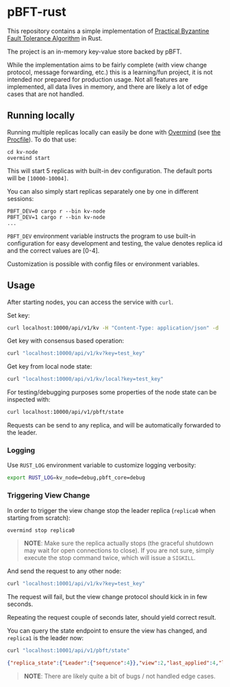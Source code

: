 # pBFT-rust

This repository contains a simple implementation of [Practical Byzantine Fault Tolerance Algorithm](https://pmg.csail.mit.edu/papers/osdi99.pdf) in Rust.

The project is an in-memory key-value store backed by pBFT.

While the implementation aims to be fairly complete (with view change protocol, message forwarding, etc.) this is a learning/fun project, it is not intended nor prepared for production usage. Not all features are implemented, all data lives in memory, and there are likely a lot of edge cases that are not handled.

## Running locally

Running multiple replicas locally can easily be done with [Overmind](https://github.com/DarthSim/overmind) (see [the Procfile](./kv-node/Procfile)). To do that use:
```
cd kv-node
overmind start
```

This will start 5 replicas with built-in dev configuration. The default ports will be `[10000-10004]`.

You can also simply start replicas separately one by one in different sessions:
```
PBFT_DEV=0 cargo r --bin kv-node
PBFT_DEV=1 cargo r --bin kv-node
...
```
`PBFT_DEV` environment variable instructs the program to use built-in configuration for easy development and testing, the value denotes replica id and the correct values are [0-4].

Customization is possible with config files or environment variables.

## Usage

After starting nodes, you can access the service with `curl`.

Set key:
```bash
curl localhost:10000/api/v1/kv -H "Content-Type: application/json" -d '{"key":"test_key", "value":"test_value"}'
```

Get key with consensus based operation:
```bash
curl "localhost:10000/api/v1/kv?key=test_key"
```

Get key from local node state:
```bash
curl "localhost:10000/api/v1/kv/local?key=test_key"
```

For testing/debugging purposes some properties of the node state can be inspected with:
```bash
curl localhost:10000/api/v1/pbft/state
```

Requests can be send to any replica, and will be automatically forwarded to the leader.

### Logging

Use `RUST_LOG` environment variable to customize logging verbosity:
```bash
export RUST_LOG=kv_node=debug,pbft_core=debug
```

### Triggering View Change

In order to trigger the view change stop the leader replica (`replica0` when starting from scratch):
```bash
overmind stop replica0
```
> **NOTE**: Make sure the replica actually stops (the graceful shutdown may wait for open connections to close). If you are not sure, simply execute the stop command twice, which will issue a `SIGKILL`.

And send the request to any other node:
```bash
curl "localhost:10001/api/v1/kv?key=test_key"
```
The request will fail, but the view change protocol should kick in in few seconds.

Repeating the request couple of seconds later, should yield correct result.

You can query the state endpoint to ensure the view has changed, and `replica1` is the leader now:
```bash
curl "localhost:10001/api/v1/pbft/state"
```
```json
{"replica_state":{"Leader":{"sequence":4}},"view":2,"last_applied":4,"last_stable_checkpoint_sequence":null}
```

> **NOTE**: There are likely quite a bit of bugs / not handled edge cases.
